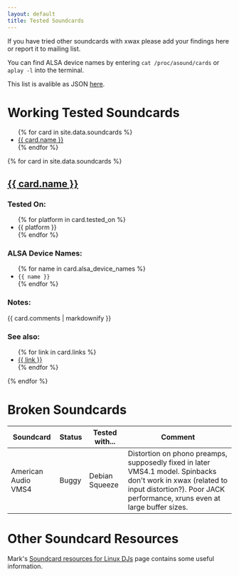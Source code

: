 ```yaml
---
layout: default
title: Tested Soundcards
---
```

If you have tried other soundcards with xwax please add your findings here or report it to mailing list.

You can find ALSA device names by entering `cat /proc/asound/cards` or `aplay -l` into the terminal.

This list is avalible as JSON [here](soundcards.json).

# Working Tested Soundcards

<ul class="soundcard-list">
{% for card in site.data.soundcards %}
  <li><a href="#{{ card.name | slugify }}">{{ card.name }}</a></li>
{% endfor %}
</ul>

{% for card in site.data.soundcards %}
<div class="soundcard">
  <a href="#{{ card.name | slugify }}">
    <h2 id="{{ card.name | slugify }}">{{ card.name }}</h2>
  </a>

  <h3>Tested On:</h3>
  <ul>
{% for platform in card.tested_on %}
    <li>{{ platform }}</li>
{% endfor %}
  </ul>

  <h3>ALSA Device Names:</h3>
  <ul>
  {% for name in card.alsa_device_names %}
  <li><code>{{ name }}</code><br></li>
  {% endfor %}
  </ul>

  <h3>Notes:</h3>
  {{ card.comments | markdownify }}

  <h3>See also:</h3>
  <ul>
{% for link in card.links %}
    <li><a href="{{ link }}" target="_blank">{{ link }}</a></li>
{% endfor %}
  </ul>
</div>
{% endfor %}
<br>

# Broken Soundcards

Soundcard           | Status | Tested with... | Comment
---                 | ---    | ---            | ---
American Audio VMS4 | Buggy  | Debian Squeeze | Distortion on phono preamps, supposedly fixed in later VMS4.1 model. Spinbacks don't work in xwax (related to input distortion?). Poor JACK performance, xruns even at large buffer sizes.


# Other Soundcard Resources

Mark's [Soundcard resources for Linux DJs](http://www.pogo.org.uk/~mark/linuxdj/) page contains some useful information.
